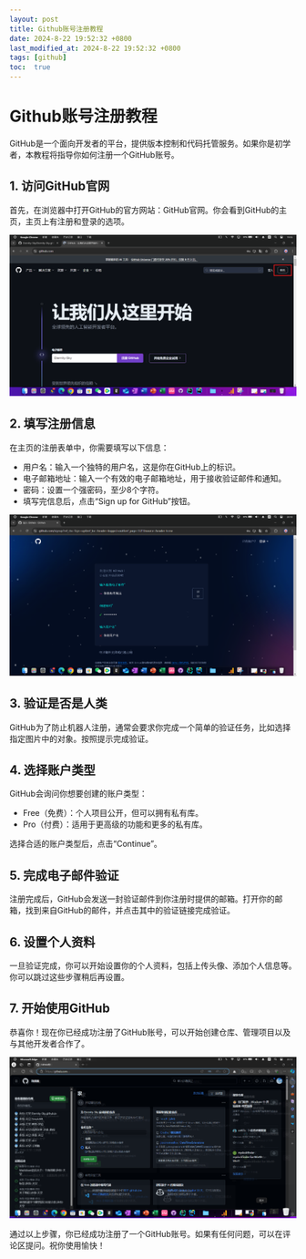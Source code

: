 ```yaml
---
layout: post
title: Github账号注册教程
date: 2024-8-22 19:52:32 +0800
last_modified_at: 2024-8-22 19:52:32 +0800
tags: [github]
toc:  true
---
```

# Github账号注册教程

GitHub是一个面向开发者的平台，提供版本控制和代码托管服务。如果你是初学者，本教程将指导你如何注册一个GitHub账号。

## 1. 访问GitHub官网

首先，在浏览器中打开GitHub的官方网站：GitHub官网。你会看到GitHub的主页，主页上有注册和登录的选项。

![Github首页](/images/Github账号注册教程/1.png)

## 2. 填写注册信息
在主页的注册表单中，你需要填写以下信息：

- 用户名：输入一个独特的用户名，这是你在GitHub上的标识。
- 电子邮箱地址：输入一个有效的电子邮箱地址，用于接收验证邮件和通知。
- 密码：设置一个强密码，至少8个字符。
- 填写完信息后，点击“Sign up for GitHub”按钮。

![注册信息](/images/Github账号注册教程/2.png)

## 3. 验证是否是人类
GitHub为了防止机器人注册，通常会要求你完成一个简单的验证任务，比如选择指定图片中的对象。按照提示完成验证。

## 4. 选择账户类型
GitHub会询问你想要创建的账户类型：

- Free（免费）：个人项目公开，但可以拥有私有库。
- Pro（付费）：适用于更高级的功能和更多的私有库。

选择合适的账户类型后，点击“Continue”。

## 5. 完成电子邮件验证
注册完成后，GitHub会发送一封验证邮件到你注册时提供的邮箱。打开你的邮箱，找到来自GitHub的邮件，并点击其中的验证链接完成验证。
## 6. 设置个人资料
一旦验证完成，你可以开始设置你的个人资料，包括上传头像、添加个人信息等。你可以跳过这些步骤稍后再设置。

## 7. 开始使用GitHub
恭喜你！现在你已经成功注册了GitHub账号，可以开始创建仓库、管理项目以及与其他开发者合作了。

![成功注册](/images/Github账号注册教程/3.png)

通过以上步骤，你已经成功注册了一个GitHub账号。如果有任何问题，可以在评论区提问。祝你使用愉快！
